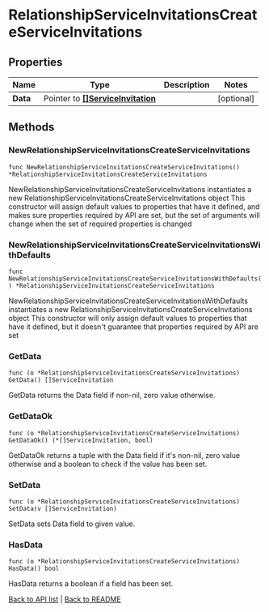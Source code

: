 # RelationshipServiceInvitationsCreateServiceInvitations

## Properties

Name | Type | Description | Notes
------------ | ------------- | ------------- | -------------
**Data** | Pointer to [**[]ServiceInvitation**](ServiceInvitation.md) |  | [optional] 

## Methods

### NewRelationshipServiceInvitationsCreateServiceInvitations

`func NewRelationshipServiceInvitationsCreateServiceInvitations() *RelationshipServiceInvitationsCreateServiceInvitations`

NewRelationshipServiceInvitationsCreateServiceInvitations instantiates a new RelationshipServiceInvitationsCreateServiceInvitations object
This constructor will assign default values to properties that have it defined,
and makes sure properties required by API are set, but the set of arguments
will change when the set of required properties is changed

### NewRelationshipServiceInvitationsCreateServiceInvitationsWithDefaults

`func NewRelationshipServiceInvitationsCreateServiceInvitationsWithDefaults() *RelationshipServiceInvitationsCreateServiceInvitations`

NewRelationshipServiceInvitationsCreateServiceInvitationsWithDefaults instantiates a new RelationshipServiceInvitationsCreateServiceInvitations object
This constructor will only assign default values to properties that have it defined,
but it doesn't guarantee that properties required by API are set

### GetData

`func (o *RelationshipServiceInvitationsCreateServiceInvitations) GetData() []ServiceInvitation`

GetData returns the Data field if non-nil, zero value otherwise.

### GetDataOk

`func (o *RelationshipServiceInvitationsCreateServiceInvitations) GetDataOk() (*[]ServiceInvitation, bool)`

GetDataOk returns a tuple with the Data field if it's non-nil, zero value otherwise
and a boolean to check if the value has been set.

### SetData

`func (o *RelationshipServiceInvitationsCreateServiceInvitations) SetData(v []ServiceInvitation)`

SetData sets Data field to given value.

### HasData

`func (o *RelationshipServiceInvitationsCreateServiceInvitations) HasData() bool`

HasData returns a boolean if a field has been set.


[Back to API list](../README.md#documentation-for-api-endpoints) | [Back to README](../README.md)
